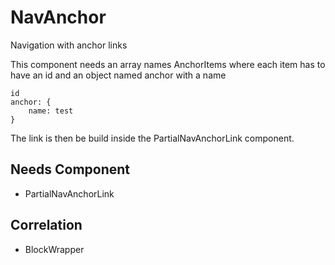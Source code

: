 # NavAnchor

Navigation with anchor links

This component needs an array names AnchorItems where each item has to have an id and an object named anchor with a name

```
id
anchor: {
    name: test
}
```

The link is then be build inside the PartialNavAnchorLink component.

## Needs Component

- PartialNavAnchorLink

## Correlation

- BlockWrapper
